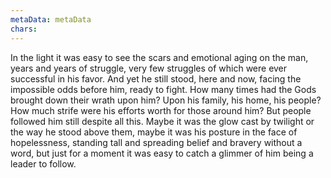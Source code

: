 ```yaml
---
metaData: metaData
chars: 
---
```


In the light it was easy to see the scars and emotional aging on the man, years and years of struggle, very few struggles of which were ever successful in his favor. And yet he still stood, here and now, facing the impossible odds before him, ready to fight. How many times had the Gods brought down their wrath upon him? Upon his family, his home, his people? How much strife were his efforts worth for those around him? But people followed him still despite all this. Maybe it was the glow cast by twilight or the way he stood above them, maybe it was his posture in the face of hopelessness, standing tall and spreading belief and bravery without a word, but just for a moment it was easy to catch a glimmer of him being a leader to follow.